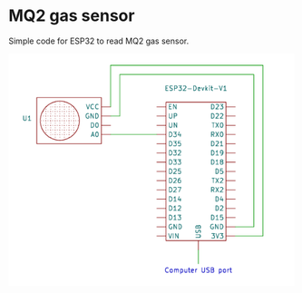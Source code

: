 # MQ2 gas sensor
Simple code for ESP32 to read MQ2 gas sensor. 

![Circuit](https://github.com/PaweuQ/ESP32-puzzles/raw/main/sensors/4_MQ2_gas_sensor/circuit.png)
